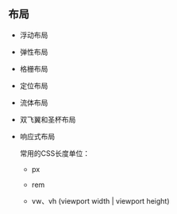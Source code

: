 ## 布局

* 浮动布局

* 弹性布局

* 格栅布局

* 定位布局

* 流体布局

* 双飞翼和圣杯布局

* 响应式布局

  常用的CSS长度单位：

  - px

  - rem

  - vw、vh (viewport width | viewport height)

